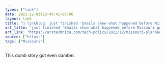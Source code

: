 ```yaml
---
types: ["link"]
date: 2021-12-03T13:40:41-05:00
layout: link
title: "🔗 linkblog: just finished 'Emails show what happened before Missouri gov. falsely called journalist a “hacker” | Ars Technica'"
art_title: "just finished 'Emails show what happened before Missouri gov. falsely called journalist a “hacker” | Ars Technica"
art_link: "https://arstechnica.com/tech-policy/2021/12/missouri-planned-to-thank-security-journalist-before-governor-called-him-a-hacker/"
source: ["https:"]
tags: ["Missouri"]
---
```

This dumb story got even dumber.
